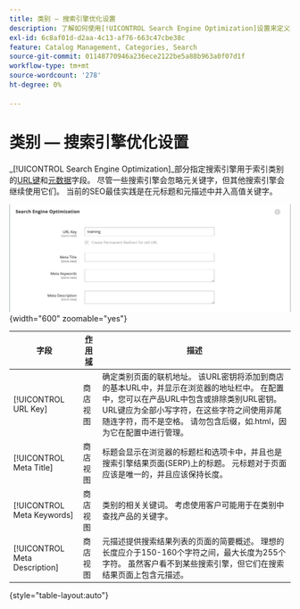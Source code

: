 ```yaml
---
title: 类别 — 搜索引擎优化设置
description: 了解如何使用[!UICONTROL Search Engine Optimization]设置来定义搜索引擎用于索引类别的URL键和元数据字段。
exl-id: 6c8af01d-d2aa-4c13-af76-663c47cbe38c
feature: Catalog Management, Categories, Search
source-git-commit: 01148770946a236ece2122be5a88b963a0f07d1f
workflow-type: tm+mt
source-wordcount: '278'
ht-degree: 0%

---
```


# 类别 — 搜索引擎优化设置

_[!UICONTROL Search Engine Optimization]_部分指定搜索引擎用于索引类别的[URL键](catalog-urls.md)和[元数据](../merchandising-promotions/meta-data.md)字段。 尽管一些搜索引擎会忽略元关键字，但其他搜索引擎会继续使用它们。 当前的SEO最佳实践是在元标题和元描述中并入高值关键字。

![搜索引擎优化](./assets/categories-search-engine-optimization.png){width="600" zoomable="yes"}

| 字段 | [作用域](../getting-started/websites-stores-views.md#scope-settings) | 描述 |
|--- |--- |----------------------------------------------------|
| [!UICONTROL URL Key] | 商店视图 | 确定类别页面的联机地址。 该URL密钥将添加到商店的基本URL中，并显示在浏览器的地址栏中。 在配置中，您可以在产品URL中包含或排除类别URL密钥。 URL键应为全部小写字符，在这些字符之间使用非尾随连字符，而不是空格。 请勿包含后缀，如.html，因为它在配置中进行管理。 |
| [!UICONTROL Meta Title] | 商店视图 | 标题会显示在浏览器的标题栏和选项卡中，并且也是搜索引擎结果页面(SERP)上的标题。 元标题对于页面应该是唯一的，并且应该保持长度。 |
| [!UICONTROL Meta Keywords] | 商店视图 | 类别的相关关键词。 考虑使用客户可能用于在类别中查找产品的关键字。 |
| [!UICONTROL Meta Description] | 商店视图 | 元描述提供搜索结果列表的页面的简要概述。 理想的长度应介于150-160个字符之间，最大长度为255个字符。 虽然客户看不到某些搜索引擎，但它们在搜索结果页面上包含元描述。 |

{style="table-layout:auto"}
